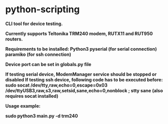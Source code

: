 # python-scripting

<b>CLI tool for device testing. <b>

Currently supports Teltonika TRM240 modem, RUTX11 and RUT950 routers.

Requirements to be installed: 
    Python3 
    pyserial (for serial connection)
    paramiko (for ssh connection)

Device port can be set in globals.py file

If testing serial device, ModemManager service should be stopped or disabled
If testing ssh device, following code has to be executed before:
<b>sudo socat /dev/tty,raw,echo=0,escape=0x03 /dev/ttyUSB3,raw,s3,raw,setsid,sane,echo=0,nonblock ; stty sane<b> (also requires socat installed)

Usage example:

<b>sudo python3 main.py -d trm240<b>

